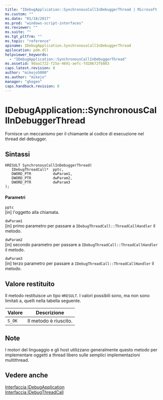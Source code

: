 ```yaml
---
title: "IDebugApplication::SynchronousCallInDebuggerThread | Microsoft Docs"
ms.custom: ""
ms.date: "01/18/2017"
ms.prod: "windows-script-interfaces"
ms.reviewer: ""
ms.suite: ""
ms.tgt_pltfrm: ""
ms.topic: "reference"
apiname: IDebugApplication.SynchronousCallInDebuggerThread
apilocation: pdm.dll
helpviewer_keywords: 
  - "IDebugApplication::SynchronousCallInDebuggerThread"
ms.assetid: 9daa1722-f25a-4691-aefc-fd28672fb883
caps.latest.revision: 8
author: "mikejo5000"
ms.author: "mikejo"
manager: "ghogen"
caps.handback.revision: 8
---
```

# IDebugApplication::SynchronousCallInDebuggerThread
Fornisce un meccanismo per il chiamante al codice di esecuzione nel thread del debugger.  
  
## Sintassi  
  
```  
HRESULT SynchronousCallInDebuggerThread(  
   IDebugThreadCall*  pptc,  
   DWORD_PTR          dwParam1,  
   DWORD_PTR          dwParam2,  
   DWORD_PTR          dwParam3  
);  
```  
  
#### Parametri  
 `pptc`  
 \[in\] l'oggetto alla chiamata.  
  
 `dwParam1`  
 \[in\] primo parametro per passare a `IDebugThreadCall::ThreadCallHandler` il metodo.  
  
 `dwParam2`  
 \[in\] secondo parametro per passare a `IDebugThreadCall::ThreadCallHandler` il metodo.  
  
 `dwParam3`  
 \[in\] terzo parametro per passare a `IDebugThreadCall::ThreadCallHandler` il metodo.  
  
## Valore restituito  
 Il metodo restituisce un tipo `HRESULT`.  I valori possibili sono, ma non sono limitati a, quelli nella tabella seguente.  
  
|Valore|Descrizione|  
|------------|-----------------|  
|`S_OK`|Il metodo è riuscito.|  
  
## Note  
 I motori del linguaggio e gli host utilizzano generalmente questo metodo per implementare oggetti a thread libero sulle semplici implementazioni multithread.  
  
## Vedere anche  
 [Interfaccia IDebugApplication](../../winscript/reference/idebugapplication-interface.md)   
 [Interfaccia IDebugThreadCall](../../winscript/reference/idebugthreadcall-interface.md)